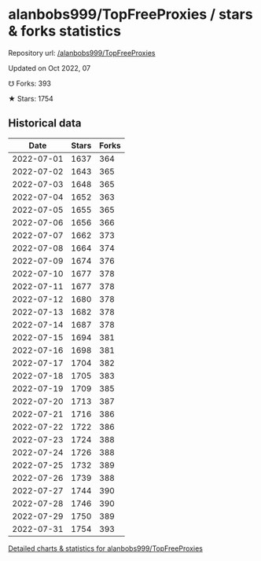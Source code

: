 # alanbobs999/TopFreeProxies / stars & forks statistics

Repository url: [/alanbobs999/TopFreeProxies](https://github.com/alanbobs999/TopFreeProxies)

Updated on Oct 2022, 07

☋ Forks: 393

★ Stars: 1754

## Historical data
| Date | Stars | Forks |
|------|-------|-------|
| 2022-07-01 | 1637 | 364 | 
| 2022-07-02 | 1643 | 365 | 
| 2022-07-03 | 1648 | 365 | 
| 2022-07-04 | 1652 | 363 | 
| 2022-07-05 | 1655 | 365 | 
| 2022-07-06 | 1656 | 366 | 
| 2022-07-07 | 1662 | 373 | 
| 2022-07-08 | 1664 | 374 | 
| 2022-07-09 | 1674 | 376 | 
| 2022-07-10 | 1677 | 378 | 
| 2022-07-11 | 1677 | 378 | 
| 2022-07-12 | 1680 | 378 | 
| 2022-07-13 | 1682 | 378 | 
| 2022-07-14 | 1687 | 378 | 
| 2022-07-15 | 1694 | 381 | 
| 2022-07-16 | 1698 | 381 | 
| 2022-07-17 | 1704 | 382 | 
| 2022-07-18 | 1705 | 383 | 
| 2022-07-19 | 1709 | 385 | 
| 2022-07-20 | 1713 | 387 | 
| 2022-07-21 | 1716 | 386 | 
| 2022-07-22 | 1722 | 386 | 
| 2022-07-23 | 1724 | 388 | 
| 2022-07-24 | 1726 | 388 | 
| 2022-07-25 | 1732 | 389 | 
| 2022-07-26 | 1739 | 388 | 
| 2022-07-27 | 1744 | 390 | 
| 2022-07-28 | 1746 | 390 | 
| 2022-07-29 | 1750 | 389 | 
| 2022-07-31 | 1754 | 393 | 


[Detailed charts & statistics for alanbobs999/TopFreeProxies](https://reviewgithub.com/rep/alanbobs999/TopFreeProxies)
